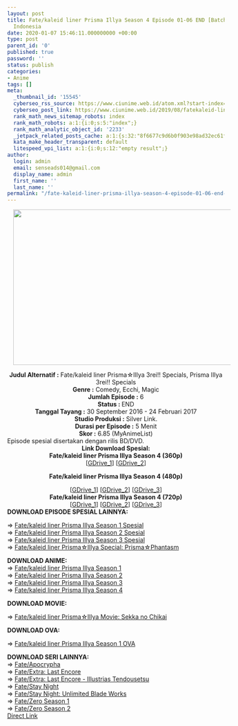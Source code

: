 ```yaml
---
layout: post
title: Fate/kaleid liner Prisma Illya Season 4 Episode 01-06 END [Batch] Spesial Subtitle
  Indonesia
date: 2020-01-07 15:46:11.000000000 +00:00
type: post
parent_id: '0'
published: true
password: ''
status: publish
categories:
- Anime
tags: []
meta:
  _thumbnail_id: '15545'
  cyberseo_rss_source: https://www.ciunime.web.id/atom.xml?start-index=3301&max-results=150
  cyberseo_post_link: https://www.ciunime.web.id/2019/08/fatekaleid-liner-prisma-illya-season-4.html
  rank_math_news_sitemap_robots: index
  rank_math_robots: a:1:{i:0;s:5:"index";}
  rank_math_analytic_object_id: '2233'
  _jetpack_related_posts_cache: a:1:{s:32:"8f6677c9d6b0f903e98ad32ec61f8deb";a:2:{s:7:"expires";i:1642674599;s:7:"payload";a:0:{}}}
  kata_make_header_transparent: default
  litespeed_vpi_list: a:1:{i:0;s:12:"empty result";}
author:
  login: admin
  email: senseads014@gmail.com
  display_name: admin
  first_name: ''
  last_name: ''
permalink: "/fate-kaleid-liner-prisma-illya-season-4-episode-01-06-end-batch-spesial-subtitle-indonesia/"
---
```

<div class="separator" style="clear: both; text-align: center;"><a href="https://1.bp.blogspot.com/-aMUQetdzMNM/XU2ImcPZpeI/AAAAAAAAdEk/NoQoc61lARoYumSnWwQ0WKri75eSmNbYwCLcBGAs/s1600/Fate%2Bkaleid%2Bliner%2BPrisma%2BIllya%2BSeason%2B4%2B-%2B3wei%2521%2521%2BSpesial.jpg" imageanchor="1" style="margin-left: 1em; margin-right: 1em;"><img border="0" data-original-height="720" data-original-width="1280" height="360" src="{{ site.baseurl }}/assets/2020/01/Fate%2Bkaleid%2Bliner%2BPrisma%2BIllya%2BSeason%2B4%2B-%2B3wei%2521%2521%2BSpesial.jpg" width="640" /></a></div>
<p>
<div style="text-align: center;"><b>Judul</b><b><b>&nbsp;Alternatif</b>&nbsp;:</b> Fate/kaleid liner Prisma☆Illya 3rei!! Specials, Prisma Illya 3rei!! Specials</div>
<div style="text-align: center;"><b>Genre :</b> Comedy, Ecchi, Magic</div>
<div style="text-align: center;"><b>Jumlah Episode :</b> 6<br /><b>Status :&nbsp;</b>END<br /><b>Tanggal Tayang :</b> 30 September 2016 - 24 Februari 2017<br /><b>Studio Produksi :</b> Silver Link.<br /><b>Durasi per Episode :</b> 5 Menit</div>
<div style="text-align: center;"><b>Skor :</b> 6.85 (MyAnimeList)</div>
<div style="text-align: center;"></div>
<div style="text-align: justify;">Episode spesial disertakan dengan rilis BD/DVD.</div>
<div style="text-align: justify;"></div>
<div style="text-align: justify;"></div>
<div style="text-align: center;">
<div style="text-align: center;"><b>Link Download Spesial:</b></div>
<div style="text-align: center;">
<div style="text-align: center;"><b>Fate/kaleid liner Prisma Illya Season 4 (360p)</b></div>
<div style="text-align: center;">
<div style="text-align: center;">
<div style="text-align: center;">[<a href="https://drive.google.com/uc?export=download&amp;id=1gk9jNTdWzJG1btizVStHhQHd9ZeXh5Nd" target="_blank" rel="noopener">GDrive_1</a>]&nbsp;[<a href="https://drive.google.com/uc?export=download&amp;id=1_UnE-u4xq71IR0mG0_o-LHe7kAtu3-Gk" target="_blank" rel="noopener">GDrive_2</a>]</div>
<div style="text-align: center;">
<div style="text-align: center;"></div>
</div>
</div>
</div>
<p><b>Fate/kaleid liner Prisma Illya Season 4 (480p)</b></div>
<div style="text-align: center;">
<div style="text-align: center;">
<div style="text-align: center;">[<a href="https://drive.google.com/uc?export=download&amp;id=183ySSuliGtC3VkAFVUwF6-ghbUUgVRKP" target="_blank" rel="noopener">GDrive_1</a>]&nbsp;[<a href="https://drive.google.com/uc?export=download&amp;id=1-zUX1Zifa69d0ECMBDcS5uDapSc0WCHG" target="_blank" rel="noopener">GDrive_2</a>] [<a href="https://drive.google.com/uc?export=download&amp;id=1ffFVsgAHlz-tNgzE5rEepe6WWQMwPgpq" target="_blank" rel="noopener">GDrive_3</a>]</div>
<div style="text-align: center;">
<div style="text-align: center;"><b>Fate/kaleid liner Prisma Illya Season 4 (720p)</b></div>
<div style="text-align: center;">[<a href="https://drive.google.com/uc?export=download&amp;id=1arw23qDkFJb5v5urtVB6Bo8fciXe9MPZ" target="_blank" rel="noopener">GDrive_1</a>]&nbsp;[<a href="https://drive.google.com/uc?export=download&amp;id=1Ezd9IgOP8r2S1DzGdlaIQNQ-fzDet354" target="_blank" rel="noopener">GDrive_2</a>] [<a href="https://drive.google.com/uc?export=download&amp;id=19tiZTjYYnyl_cYR0Tn8fue3PxdTmwAFn" target="_blank" rel="noopener">GDrive_3</a>]
<div style="text-align: left;">
<div style="text-align: justify;"><b>DOWNLOAD EPISODE SPESIAL LAINNYA:</b></p>
<p>=&gt;&nbsp;<a href="https://www.ciunime.web.id/2019/08/fatekaleid-liner-prisma-illya-season-1.html" target="_blank" rel="noopener">Fate/kaleid liner Prisma Illya Season 1 Spesial</a><br />=&gt;&nbsp;<a href="https://www.ciunime.web.id/2019/08/fatekaleid-liner-prisma-illya-season-2.html" target="_blank" rel="noopener">Fate/kaleid liner Prisma Illya Season 2 Spesial</a><br />=&gt;&nbsp;<a href="https://www.ciunime.web.id/2019/08/fatekaleid-liner-prisma-illya-season-3.html" target="_blank" rel="noopener">Fate/kaleid liner Prisma Illya Season 3 Spesial</a><br />=&gt;&nbsp;<a href="https://www.ciunime.web.id/2020/01/fatekaleid-liner-prismaillya-special.html" target="_blank" rel="noopener">Fate/kaleid liner Prisma☆Illya Special: Prisma☆Phantasm</a></p>
<div style="text-align: justify;"><b>DOWNLOAD ANIME:</b></div>
<div style="text-align: justify;">=&gt;&nbsp;<a href="https://www.ciunime.web.id/2019/01/fatekaleid-liner-prisma-illya-season-1.html" target="_blank" rel="noopener">Fate/kaleid liner Prisma Illya Season 1</a></div>
<div style="text-align: justify;">=&gt;&nbsp;<a href="https://www.ciunime.web.id/2019/01/fatekaleid-liner-prisma-illya-season-2.html" target="_blank" rel="noopener">Fate/kaleid liner Prisma Illya Season 2</a><br />=&gt;&nbsp;<a href="https://www.ciunime.web.id/2019/01/fatekaleid-liner-prisma-illya-season-3.html" target="_blank" rel="noopener">Fate/kaleid liner Prisma Illya Season 3</a><br />=&gt;&nbsp;<a href="https://www.ciunime.web.id/2019/01/fatekaleid-liner-prisma-illya-season-4.html" target="_blank" rel="noopener">Fate/kaleid liner Prisma Illya Season 4</a></div>
<div style="text-align: justify;"></div>
<p><b>DOWNLOAD MOVIE:</b></p>
<p>=&gt;&nbsp;<a href="https://www.ciunime.web.id/2019/01/fatekaleid-liner-prismaillya-movie.html" target="_blank" rel="noopener">Fate/kaleid liner Prisma☆Illya Movie: Sekka no Chikai</a></p>
</div>
<div style="text-align: justify;"><b>DOWNLOAD OVA:</b></p>
<p>=&gt;&nbsp;<a href="https://www.ciunime.web.id/2019/08/fatekaleid-liner-prisma-illya-season-1_9.html" target="_blank" rel="noopener">Fate/kaleid liner Prisma Illya Season 1 OVA</a></p>
<div style="text-align: left;"><b>DOWNLOAD SERI LAINNYA:</b></div>
<div style="text-align: left;"></div>
<div style="text-align: left;">=&gt;&nbsp;<a href="https://www.ciunime.web.id/2019/01/fateapocrypha-episode-01-25-end-batch.html" target="_blank" rel="noopener">Fate/Apocrypha</a></div>
<div style="text-align: left;">=&gt;&nbsp;<a href="https://www.ciunime.web.id/2019/04/fateextra-last-encore-episode-01-10-end.html" target="_blank" rel="noopener">Fate/Extra: Last Encore</a></div>
<div style="text-align: left;">=&gt;&nbsp;<a href="https://www.ciunime.web.id/2019/04/fateextra-last-encore-illustrias.html" target="_blank" rel="noopener">Fate/Extra: Last Encore - Illustrias Tendousetsu</a></div>
<div style="text-align: left;">=&gt;&nbsp;<a href="https://www.ciunime.web.id/2019/01/fatestay-night-episode-01-24-end-batch.html" target="_blank" rel="noopener">Fate/Stay Night</a></div>
<div style="text-align: left;">=&gt;&nbsp;<a href="https://www.ciunime.web.id/2019/01/fatestay-night-unlimited-blade-works.html" target="_blank" rel="noopener">Fate/Stay Night: Unlimited Blade Works</a></div>
<div style="text-align: left;">=&gt;&nbsp;<a href="https://www.ciunime.web.id/2019/01/fatezero-season-1-episode-01-13-end.html" target="_blank" rel="noopener">Fate/Zero Season 1</a></div>
<div style="text-align: left;">=&gt;&nbsp;<a href="https://www.ciunime.web.id/2019/01/fatezero-season-2-episode-01-12-end.html" target="_blank" rel="noopener">Fate/Zero Season 2</a></div>
<div style="text-align: left;"></div>
</div>
</div>
</div>
</div>
</div>
</div>
</div>
<link rel="stylesheet" href="https://cdnjs.cloudflare.com/ajax/libs/font-awesome/4.7.0/css/font-awesome.min.css" />
<div class="divbtn"> <a href="https://handymansurrender.com/fihup8buzv?key=94550f7ce39444073321dde3b8782f97" class="btn"><i class="fa fa-download"></i> Direct Link</a> </div>
